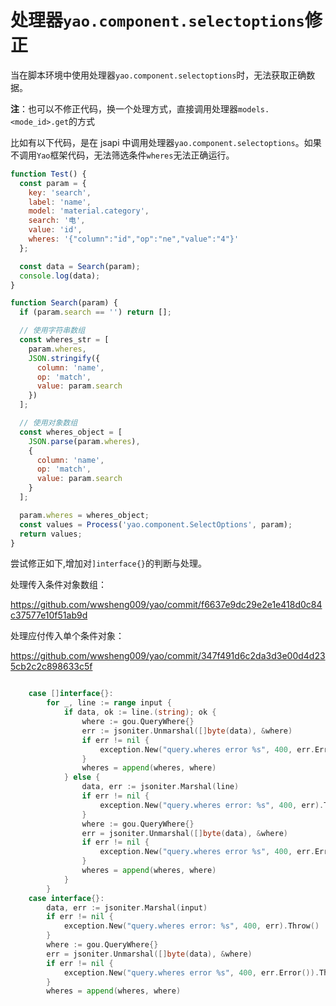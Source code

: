 # 处理器`yao.component.selectoptions`修正

当在脚本环境中使用处理器`yao.component.selectoptions`时，无法获取正确数据。

**注**：也可以不修正代码，换一个处理方式，直接调用处理器`models.<mode_id>.get`的方式

比如有以下代码，是在 jsapi 中调用处理器`yao.component.selectoptions`。如果不调用`Yao`框架代码，无法筛选条件`wheres`无法正确运行。

```js
function Test() {
  const param = {
    key: 'search',
    label: 'name',
    model: 'material.category',
    search: '电',
    value: 'id',
    wheres: '{"column":"id","op":"ne","value":"4"}'
  };

  const data = Search(param);
  console.log(data);
}

function Search(param) {
  if (param.search == '') return [];

  // 使用字符串数组
  const wheres_str = [
    param.wheres,
    JSON.stringify({
      column: 'name',
      op: 'match',
      value: param.search
    })
  ];

  // 使用对象数组
  const wheres_object = [
    JSON.parse(param.wheres),
    {
      column: 'name',
      op: 'match',
      value: param.search
    }
  ];

  param.wheres = wheres_object;
  const values = Process('yao.component.SelectOptions', param);
  return values;
}
```

尝试修正如下,增加对`]interface{}`的判断与处理。

处理传入条件对象数组：

https://github.com/wwsheng009/yao/commit/f6637e9dc29e2e1e418d0c84c37577e10f51ab9d

处理应付传入单个条件对象：

https://github.com/wwsheng009/yao/commit/347f491d6c2da3d3e00d4d235cb2c2c898633c5f

```go

	case []interface{}:
		for _, line := range input {
			if data, ok := line.(string); ok {
				where := gou.QueryWhere{}
				err := jsoniter.Unmarshal([]byte(data), &where)
				if err != nil {
					exception.New("query.wheres error %s", 400, err.Error()).Throw()
				}
				wheres = append(wheres, where)
			} else {
				data, err := jsoniter.Marshal(line)
				if err != nil {
					exception.New("query.wheres error: %s", 400, err).Throw()
				}
				where := gou.QueryWhere{}
				err = jsoniter.Unmarshal([]byte(data), &where)
				if err != nil {
					exception.New("query.wheres error %s", 400, err.Error()).Throw()
				}
				wheres = append(wheres, where)
			}
		}
    case interface{}:
		data, err := jsoniter.Marshal(input)
		if err != nil {
			exception.New("query.wheres error: %s", 400, err).Throw()
		}
		where := gou.QueryWhere{}
		err = jsoniter.Unmarshal([]byte(data), &where)
		if err != nil {
			exception.New("query.wheres error %s", 400, err.Error()).Throw()
		}
		wheres = append(wheres, where)
```
